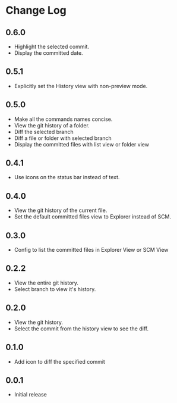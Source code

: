 # Change Log

## 0.6.0
- Highlight the selected commit.
- Display the committed date.

## 0.5.1
- Explicitly set the History view with non-preview mode.

## 0.5.0
- Make all the commands names concise.
- View the git history of a folder.
- Diff the selected branch
- Diff a file or folder with selected branch
- Display the committed files with list view or folder view

## 0.4.1
- Use icons on the status bar instead of text.

## 0.4.0
- View the git history of the current file.
- Set the default committed files view to Explorer instead of SCM.

## 0.3.0
- Config to list the committed files in Explorer View or SCM View

## 0.2.2
- View the entire git history.
- Select branch to view it's history.

## 0.2.0
- View the git history.
- Select the commit from the history view to see the diff.

## 0.1.0
- Add icon to diff the specified commit

## 0.0.1
- Initial release